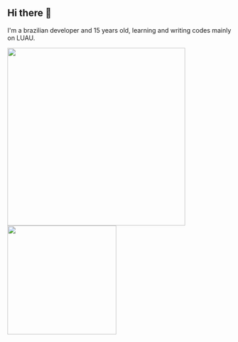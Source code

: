 ## Hi there 👋

I'm a brazilian developer and 15 years old, learning and writing codes mainly on LUAU.

<img style="width: 400px; padding-right: 10px" align="center" src="https://github-readme-stats.vercel.app/api?username=phscavallini&show_icons=true&theme=transparent"/><img style="width: 245" align="center" src="https://github-readme-stats.vercel.app/api/top-langs/?username=phscavallini&theme=transparent"/>